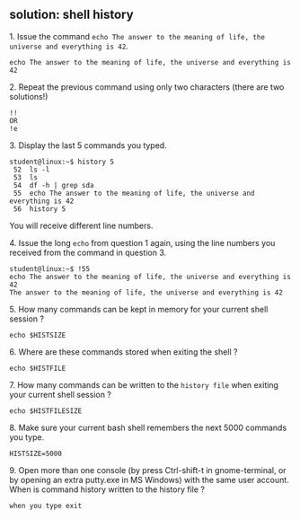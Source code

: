 ## solution: shell history

1\. Issue the command
`echo The answer to the meaning of life, the universe and everything is 42`.

    echo The answer to the meaning of life, the universe and everything is 42

2\. Repeat the previous command using only two characters (there are two
solutions!)

    !!
    OR
    !e

3\. Display the last 5 commands you typed.

    student@linux:~$ history 5
     52  ls -l
     53  ls
     54  df -h | grep sda
     55  echo The answer to the meaning of life, the universe and everything is 42
     56  history 5

You will receive different line numbers.

4\. Issue the long `echo` from question 1 again, using the line numbers
you received from the command in question 3.

    student@linux:~$ !55
    echo The answer to the meaning of life, the universe and everything is 42
    The answer to the meaning of life, the universe and everything is 42

5\. How many commands can be kept in memory for your current shell
session ?

    echo $HISTSIZE

6\. Where are these commands stored when exiting the shell ?

    echo $HISTFILE

7\. How many commands can be written to the `history file` when exiting
your current shell session ?

    echo $HISTFILESIZE

8\. Make sure your current bash shell remembers the next 5000 commands
you type.

    HISTSIZE=5000

9\. Open more than one console (by press Ctrl-shift-t in gnome-terminal,
or by opening an extra putty.exe in MS Windows) with the same user
account. When is command history written to the history file ?

    when you type exit

